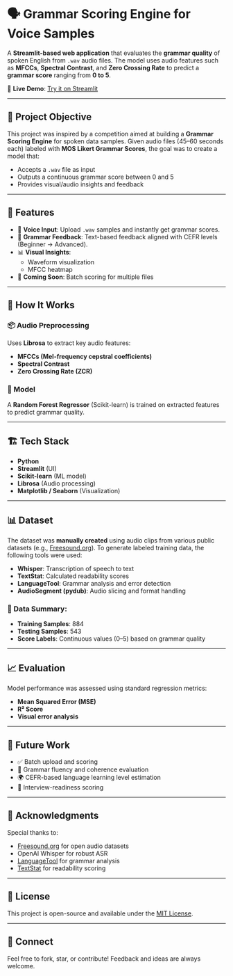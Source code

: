 # 🗣️ Grammar Scoring Engine for Voice Samples

A **Streamlit-based web application** that evaluates the **grammar quality** of spoken English from `.wav` audio files. The model uses audio features such as **MFCCs**, **Spectral Contrast**, and **Zero Crossing Rate** to predict a **grammar score** ranging from **0 to 5**.

🔗 **Live Demo**: [Try it on Streamlit](https://grammer-scoring-from-voice-samples-engine.streamlit.app/)

---

## 🎯 Project Objective

This project was inspired by a competition aimed at building a **Grammar Scoring Engine** for spoken data samples. Given audio files (45–60 seconds each) labeled with **MOS Likert Grammar Scores**, the goal was to create a model that:

- Accepts a `.wav` file as input
- Outputs a continuous grammar score between 0 and 5
- Provides visual/audio insights and feedback

---

## 🚀 Features

- 🎤 **Voice Input**: Upload `.wav` samples and instantly get grammar scores.
- 📘 **Grammar Feedback**: Text-based feedback aligned with CEFR levels (Beginner → Advanced).
- 📊 **Visual Insights**:
  - Waveform visualization
  - MFCC heatmap
- 📁 **Coming Soon**: Batch scoring for multiple files

---

## 🧠 How It Works

### 📦 Audio Preprocessing

Uses **Librosa** to extract key audio features:
- **MFCCs (Mel-frequency cepstral coefficients)**
- **Spectral Contrast**
- **Zero Crossing Rate (ZCR)**

### 🧮 Model

A **Random Forest Regressor** (Scikit-learn) is trained on extracted features to predict grammar quality.

---

## 🏗️ Tech Stack

- **Python**
- **Streamlit** (UI)
- **Scikit-learn** (ML model)
- **Librosa** (Audio processing)
- **Matplotlib / Seaborn** (Visualization)

---

## 📊 Dataset

The dataset was **manually created** using audio clips from various public datasets (e.g., [Freesound.org](https://freesound.org)). To generate labeled training data, the following tools were used:

- **Whisper**: Transcription of speech to text
- **TextStat**: Calculated readability scores
- **LanguageTool**: Grammar analysis and error detection
- **AudioSegment (pydub)**: Audio slicing and format handling

### 📁 Data Summary:
- **Training Samples**: 884
- **Testing Samples**: 543
- **Score Labels**: Continuous values (0–5) based on grammar quality

---

## 📈 Evaluation

Model performance was assessed using standard regression metrics:
- **Mean Squared Error (MSE)**
- **R² Score**
- **Visual error analysis**

---

## 📌 Future Work

- ✅ Batch upload and scoring
- 🔄 Grammar fluency and coherence evaluation
- 🌍 CEFR-based language learning level estimation
- 💼 Interview-readiness scoring

---

## 🙌 Acknowledgments

Special thanks to:
- [Freesound.org](https://freesound.org) for open audio datasets
- OpenAI Whisper for robust ASR
- [LanguageTool](https://languagetool.org/) for grammar analysis
- [TextStat](https://pypi.org/project/textstat/) for readability scoring

---

## 📜 License

This project is open-source and available under the [MIT License](LICENSE).

---

## 🔗 Connect

Feel free to fork, star, or contribute! Feedback and ideas are always welcome.
